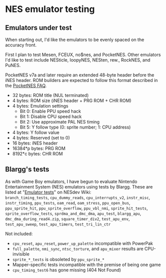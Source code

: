 NES emulator testing
====================

Emulators under test
--------------------
When starting out, I'd like the emulators to be evenly spaced on the
accuracy front.

First I plan to test Mesen, FCEUX, no$nes, and PocketNES.
Other emulators I'd like to test include
NESticle, loopyNES, NESten, rew., RockNES, and PuNES.

PocketNES v7a and later require an extended 48-byte header before
the iNES header.  ROM builders are expected to follow this format
described in the [PocketNES FAQ].

- 32 bytes: ROM title (NUL terminated)
- 4 bytes: ROM size (iNES header + PRG ROM + CHR ROM)
- 4 bytes: Emulation settings
    - Bit 0: Enable PPU speed hack
    - Bit 1: Disable CPU speed hack
    - Bit 2: Use approximate PAL NES timing
    - Bit 5: Y follow type (0: sprite number; 1: CPU address)
- 4 bytes: Y follow value
- 4 bytes: Reserved (set to 0)
- 16 bytes: iNES header
- 16384*p bytes: PRG ROM
- 8192*c bytes: CHR ROM

[PocketNES FAQ]: https://web.archive.org/web/20131102194638/http://pocketnes.org/faq.html

Blargg's tests
--------------
As with Game Boy emulators, I have begun to evaluate Nintendo
Entertainment System (NES) emulators using tests by Blargg.
These are listed at "[Emulator tests]" on NESdev Wiki:  
`branch_timing_tests`, `cpu_dummy_reads`, `cpu_interrupts_v2`, `instr_misc`, `instr_timing`, `ppu_tests`, `oam_read`, `oam_stress`, `ppu_open_bus`, `ppu_sprite_hit`, `ppu_sprite_overflow`, `ppu_vbl_nmi`, `sprite_hit_tests`, `sprite_overflow_tests`, `sprdma_and_dmc_dma`, `apu_test`, `blargg_apu`, `dmc_dma_during_read4.zip`, `square_timer_div2`, `test_apu_env`, `test_apu_sweep`, `test_apu_timers`, `test_tri_lin_ctr`

Not included:
- `cpu_reset`, `apu_reset`, `power_up_palette` incompatible with PowerPak
- `full_palette`, `nmi_sync`, `ntsc_torture`, and `apu_mixer` results are CPU-invisible
- `sprite_*_tests` is obsoleted by `ppu_sprite_*`
- Mapper-specific tests incompatible with the premise of being one game
- `cpu_timing_test6` has gone missing (404 Not Found)

[Emulator tests]: https://wiki.nesdev.com/w/index.php/Emulator_tests


